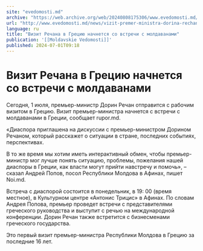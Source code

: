 ```yaml
---
site: "evedomosti.md"
archive: "https://web.archive.org/web/20240808175306/www.evedomosti.md/news/vizit-premer-ministra-dorina-rechana-v-greciyu-nachnetsya-so"
url: "http://www.evedomosti.md/news/vizit-premer-ministra-dorina-rechana-v-greciyu-nachnetsya-so"
language: ru
title: "Визит Речана в Грецию начнется со встречи с молдаванами"
publication: '[[Moldavskie Vedomosti]]'
published: 2024-07-01T09:18
---
```


# Визит Речана в Грецию начнется со встречи с молдаванами

Сегодня, 1 июля, премьер-министр Дорин Речан отправится с рабочим визитом в Грецию. Визит премьер-министра начнется с встречи с молдаванами в Греции, сообщает rupor.md.

«Диаспора приглашена на дискуссии с премьер-министром Дорином Речаном, который расскажет о ситуации в стране, последних событиях, перспективах.

В то же время мы хотим иметь интерактивный обмен, чтобы премьер-министр мог лучше понять ситуацию, проблемы, пожелания нашей диаспоры в Греции, как власти могут прийти навстречу и помочь», – сказал Андрей Попов, посол Республики Молдова в Афинах, пишет Noi.md.

Встреча с диаспорой состоится в понедельник, в 19: 00 (время местное), в Культурном центре «Антонис Трицис» в Афинах. По словам Андрея Попова, премьер проведет встречи с представителями греческого руководства и выступит с речью на международной конференции. Дорин Речан также встретится с бизнесменами греческого государства.

Это первый визит премьер-министра Республики Молдова в Грецию за последние 16 лет.